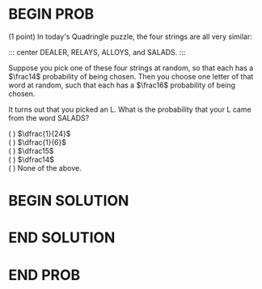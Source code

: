 # BEGIN PROB

(1 point) In today's Quadringle puzzle, the four strings are all very
similar:

::: center
DEALER, RELAYS, ALLOYS, and SALADS.
:::

Suppose you pick one of these four strings at random, so that each has a
$\frac14$ probability of being chosen. Then you choose one letter of
that word at random, such that each has a $\frac16$ probability of being
chosen.

It turns out that you picked an L. What is the probability that your L
came from the word SALADS?

( ) $\dfrac{1}{24}$\
( ) $\dfrac{1}{6}$\
( ) $\dfrac15$\
( ) $\dfrac14$\
( ) None of the above.

# BEGIN SOLUTION

# END SOLUTION

# END PROB